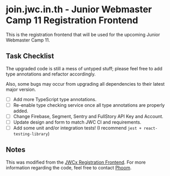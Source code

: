 # join.jwc.in.th - Junior Webmaster Camp 11 Registration Frontend

This is the registration frontend that will be used for the upcoming Junior Webmaster Camp 11.

## Task Checklist

The upgraded code is still a mess of untyped stuff; please feel free to add type annotations and refactor accordingly.

Also, some bugs may occur from upgrading all dependencies to their latest major version.

- [ ] Add more TypeScript type annotations.
- [ ] Re-enable type checking service once all type annotations are properly added.
- [ ] Change Firebase, Segment, Sentry and FullStory API Key and Account.
- [ ] Update design and form to match JWC CI and requirements.
- [ ] Add some unit and/or integration tests! (I recommend `jest + react-testing-library`)

## Notes

This was modified from the [JWCx Registration Frontend](https://github.com/WebmasterCamp/jwcx-registration-frontend). For more information regarding the code, feel free to contact [Phoom](https://github.com/phoomparin).
